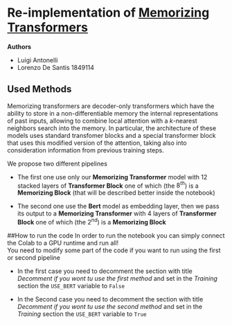 # Re-implementation of [Memorizing Transformers](https://openreview.net/pdf?id=TrjbxzRcnf-)
**Authors**
* Luigi Antonelli 
* Lorenzo De Santis 1849114

## Used Methods
Memorizing transformers are decoder-only transformers which have the ability to store in a non-differentiable memory the internal representations of past inputs, allowing to combine local attention with a $k$-nearest neighbors search into the memory. In particular, the architecture of these models uses standard transfomer blocks and a special transformer block that uses this modified version of the attention, taking also into consideration information from previous training steps.

We propose two different pipelines
* The first one use only our **Memorizing Transformer** model with 12 stacked layers of **Transformer Block** one of which (the $8^{th}$) is a **Memorizing Block** (that will be described better inside the notebook)

* The second one use the **Bert** model as embedding layer, then we pass its output to a **Memorizing Transformer** with 4 layers of **Transformer Block** one of which (the $2^{nd}$) is a **Memorizing Block**

##How to run the code
In order to run the notebook you can simply connect the Colab to a GPU runtime and run all!  
You need to modify some part of the code if you want to run using the first or second pipeline
* In the first case you need to decomment the section with title *Decomment if you wont tu use the first method* and set in the *Training* section the `USE_BERT` variable to `False`

* In the Second case you need to decomment the section with title *Decomment if you wont tu use the second method* and set in the *Training* section the `USE_BERT` variable to `True`
